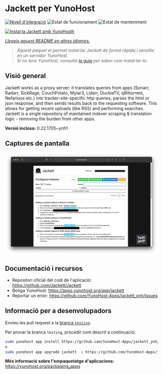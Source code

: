 <!--
N.B.: Aquest README ha estat generat automàticament per <https://github.com/YunoHost/apps/tree/master/tools/readme_generator>
NO s'ha de modificar manualment.
-->

# Jackett per YunoHost

[![Nivell d'integració](https://apps.yunohost.org/badge/integration/jackett)](https://ci-apps.yunohost.org/ci/apps/jackett/)
![Estat de funcionament](https://apps.yunohost.org/badge/state/jackett)
![Estat de manteniment](https://apps.yunohost.org/badge/maintained/jackett)

[![Instal·la Jackett amb YunoHosth](https://install-app.yunohost.org/install-with-yunohost.svg)](https://install-app.yunohost.org/?app=jackett)

*[Llegeix aquest README en altres idiomes.](./ALL_README.md)*

> *Aquest paquet et permet instal·lar Jackett de forma ràpida i senzilla en un servidor YunoHost.*  
> *Si no tens YunoHost, consulta [la guia](https://yunohost.org/install) per saber com instal·lar-lo.*

## Visió general

Jackett works as a proxy server: it translates queries from apps (Sonarr, Radarr, SickRage, CouchPotato, Mylar3, Lidarr, DuckieTV, qBittorrent, Nefarious etc.) into tracker-site-specific http queries, parses the html or json response, and then sends results back to the requesting software. This allows for getting recent uploads (like RSS) and performing searches. Jackett is a single repository of maintained indexer scraping & translation logic - removing the burden from other apps.


**Versió inclosa:** 0.22.1705~ynh1

## Captures de pantalla

![Captures de pantalla de Jackett](./doc/screenshots/demo.png)

## Documentació i recursos

- Repositori oficial del codi de l'aplicació: <https://github.com/Jackett/Jackett>
- Botiga YunoHost: <https://apps.yunohost.org/app/jackett>
- Reportar un error: <https://github.com/YunoHost-Apps/jackett_ynh/issues>

## Informació per a desenvolupadors

Envieu les pull request a la [branca `testing`](https://github.com/YunoHost-Apps/jackett_ynh/tree/testing).

Per provar la branca `testing`, procedir com descrit a continuació:

```bash
sudo yunohost app install https://github.com/YunoHost-Apps/jackett_ynh/tree/testing --debug
o
sudo yunohost app upgrade jackett -u https://github.com/YunoHost-Apps/jackett_ynh/tree/testing --debug
```

**Més informació sobre l'empaquetatge d'aplicacions:** <https://yunohost.org/packaging_apps>
